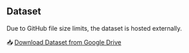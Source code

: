 ## Dataset

Due to GitHub file size limits, the dataset is hosted externally.

📥 [Download Dataset from Google Drive](https://drive.google.com/drive/folders/1kSpz6giSwE4cOnlV243VrCUEQsPBRA3N?usp=sharing)
